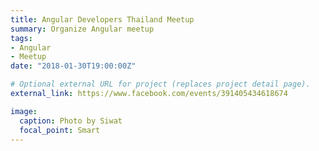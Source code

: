 ```yaml
---
title: Angular Developers Thailand Meetup 
summary: Organize Angular meetup
tags:
- Angular
- Meetup
date: "2018-01-30T19:00:00Z"

# Optional external URL for project (replaces project detail page).
external_link: https://www.facebook.com/events/391405434618674

image:
  caption: Photo by Siwat
  focal_point: Smart
---
```

